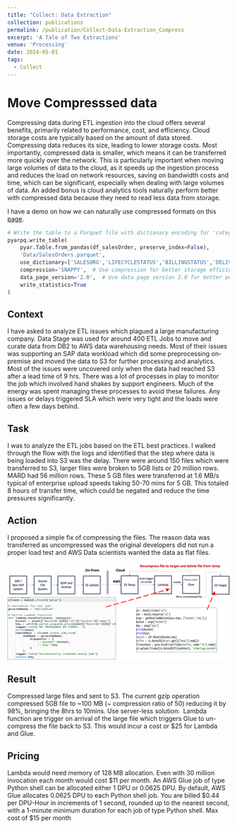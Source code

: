 ```yaml
---
title: "Collect: Data Extraction"
collection: publications
permalink: /publication/Collect-Data-Extraction_Compress
excerpt: 'A Tale of Two Extractions'
venue: 'Processing'
date: 2024-05-01
tags:
  - Collect
---
```


# Move Compresssed data
Compressing data during ETL ingestion into the cloud offers several benefits, primarily related to performance, cost, and efficiency. Cloud storage costs are typically based on the amount of data stored. Compressing data reduces its size, leading to lower storage costs.
Most importantly, compressed data is smaller, which means it can be transferred more quickly over the network. This is particularly important when moving large volumes of data to the cloud, as it speeds up the ingestion process and reduces the load on network resources, saving on bandwidth costs and time, which can be significant, especially when dealing with large volumes of data. An added bonus is cloud analytics tools naturally perform better with compressed data because they need to read less data from storage.

I have a demo on how we can naturally use compressed formats on this [page](https://nuneskris.github.io/talks/Parquet-BestPracticeDemo).

```python
# Write the table to a Parquet file with dictionary encoding for 'category' and default encoding for others
pyarpq.write_table(
    pyar.Table.from_pandas(df_salesOrder, preserve_index=False),
    'Data/SalesOrders.parquet',
    use_dictionary=['SALESORG','LIFECYCLESTATUS','BILLINGSTATUS','DELIVERYSTATUS'],  # Specify dictionary encoding for the 'category' column
    compression='SNAPPY',  # Use compression for better storage efficiency
    data_page_version='2.0',  # Use data page version 2.0 for better performance
    write_statistics=True
)
```

## Context
I have asked to analyze ETL issues which plagued a large manufacturing company. Data Stage was used for around 400 ETL Jobs to move and curate data from DB2 to AWS data warehousing needs. 
Most of their issues was supporting an SAP data workload which did some preprocessing on-premise and moved the data to S3 for further processing and analytics. 
Most of the issues were uncovered only when the data had reached S3 after a lead time of 9 hrs. 
There was a lot of processes in play to monitor the job which involved hand shakes by support engineers. 
Much of the energy was spent managing these processes to avoid these failures. 
Any issues or delays triggered SLA which were very tight and the loads were often a few days behind. 

## Task
I was to analyze the ETL jobs based on the ETL best practices. I walked through the flow with the logs and identified that the step where data is being loaded into S3 was the delay. 
There were around 150 files which were transferred to S3, larger files were broken to 5GB lists or 20 million rows. 
MARD had 56 million rows. These 5 GB files were transferred at 1.6 MB/s typical of enterprise upload speeds taking 50-70 mins for 5 GB. 
This totaled 8 hours of transfer time, which could be negated and reduce the time pressures significantly.

## Action
I proposed a simple fix of compressing the files. The reason data was transferred as uncompressed was the original developers did not run a proper load test and AWS Data scientists wanted the data as flat files.

<img width="612" alt="image" src="/images/publications/CompressData.png">

## Result
Compressed large files and sent to S3. The current gzip operation compressed 5GB file to ~100 MB (~ compression ratio of 50) reducing it by 98%, bringing the 8hrs to 10mins. 
Use server-less solution:  Lambda function are trigger on arrival of the large file which triggers Glue to un-compress the file back to S3. This would incur a cost or $25 for Lambda and Glue.

## Pricing
Lambda would need memory of 128 MB allocation. Even with 30 million invocation each month would cost $11 per month.
An AWS Glue job of type Python shell can be allocated either 1 DPU or 0.0625 DPU. By default, AWS Glue allocates 0.0625 DPU to each Python shell job. You are billed $0.44 per DPU-Hour in increments of 1 second, rounded up to the nearest second, with a 1-minute minimum duration for each job of type Python shell. Max cost of $15 per month
